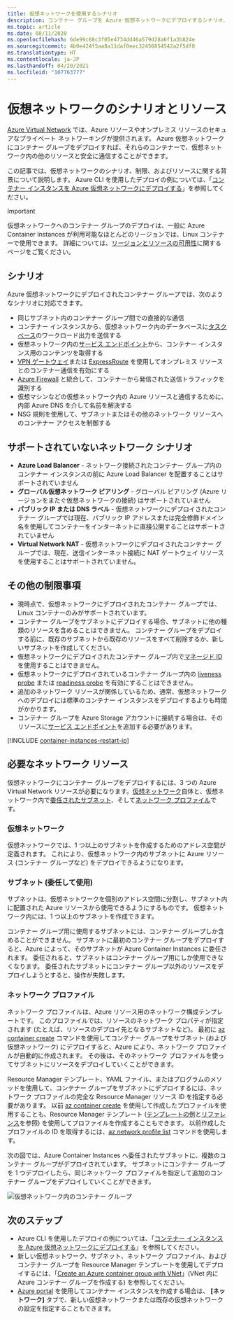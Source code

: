 ```yaml
---
title: 仮想ネットワークを使用するシナリオ
description: コンテナー グループを Azure 仮想ネットワークにデプロイするシナリオ、リソース、制限。
ms.topic: article
ms.date: 08/11/2020
ms.openlocfilehash: 6de99c68c3f05e4734dd46a579d28a6f1a3b824e
ms.sourcegitcommit: 4b0e424f5aa8a11daf0eec32456854542a2f5df0
ms.translationtype: HT
ms.contentlocale: ja-JP
ms.lasthandoff: 04/20/2021
ms.locfileid: "107763777"
---
```

# <a name="virtual-network-scenarios-and-resources"></a>仮想ネットワークのシナリオとリソース

[Azure Virtual Network](../virtual-network/virtual-networks-overview.md) では、Azure リソースやオンプレミス リソースのセキュアなプライベート ネットワーキングが提供されます。 Azure 仮想ネットワークにコンテナー グループをデプロイすれば、それらのコンテナーで、仮想ネットワーク内の他のリソースと安全に通信することができます。 

この記事では、仮想ネットワークのシナリオ、制限、およびリソースに関する背景について説明します。 Azure CLI を使用したデプロイの例については、「[コンテナー インスタンスを Azure 仮想ネットワークにデプロイする](container-instances-vnet.md)」を参照してください。

> [!IMPORTANT]
> 仮想ネットワークへのコンテナー グループのデプロイは、一般に Azure Container Instances が利用可能なほとんどのリージョンでは、Linux コンテナーで使用できます。 詳細については、[リージョンとリソースの可用性](container-instances-region-availability.md)に関するページをご覧ください。 

## <a name="scenarios"></a>シナリオ

Azure 仮想ネットワークにデプロイされたコンテナー グループでは、次のようなシナリオに対応できます。

* 同じサブネット内のコンテナー グループ間での直接的な通信
* コンテナー インスタンスから、仮想ネットワーク内のデータベースに[タスクベース](container-instances-restart-policy.md)のワークロード出力を送信する
* 仮想ネットワーク内の[サービス エンドポイント](../virtual-network/virtual-network-service-endpoints-overview.md)から、コンテナー インスタンス用のコンテンツを取得する
* [VPN ゲートウェイ](../vpn-gateway/vpn-gateway-about-vpngateways.md)または [ExpressRoute](../expressroute/expressroute-introduction.md) を使用してオンプレミス リソースとのコンテナー通信を有効にする
* [Azure Firewall](../firewall/overview.md) と統合して、コンテナーから発信された送信トラフィックを識別する 
* 仮想マシンなどの仮想ネットワーク内の Azure リソースと通信するために、内部 Azure DNS を介して名前を解決する
* NSG 規則を使用して、サブネットまたはその他のネットワーク リソースへのコンテナー アクセスを制御する

## <a name="unsupported-networking-scenarios"></a>サポートされていないネットワーク シナリオ 

* **Azure Load Balancer** - ネットワーク接続されたコンテナー グループ内のコンテナー インスタンスの前に Azure Load Balancer を配置することはサポートされていません
* **グローバル仮想ネットワーク ピアリング** - グローバル ピアリング (Azure リージョンをまたぐ仮想ネットワークの接続) はサポートされていません
* **パブリック IP または DNS ラベル** - 仮想ネットワークにデプロイされたコンテナー グループでは現在、パブリック IP アドレスまたは完全修飾ドメイン名を使用してコンテナーをインターネットに直接公開することはサポートされていません
* **Virtual Network NAT** - 仮想ネットワークにデプロイされたコンテナー グループでは、現在、送信インターネット接続に NAT ゲートウェイ リソースを使用することはサポートされていません。

## <a name="other-limitations"></a>その他の制限事項

* 現時点で、仮想ネットワークにデプロイされたコンテナー グループでは、Linux コンテナーのみがサポートされています。
* コンテナー グループをサブネットにデプロイする場合、サブネットに他の種類のリソースを含めることはできません。 コンテナー グループをデプロイする前に、既存のサブネットから既存のリソースをすべて削除するか、新しいサブネットを作成してください。
* 仮想ネットワークにデプロイされたコンテナー グループ内で[マネージド ID](container-instances-managed-identity.md) を使用することはできません。
* 仮想ネットワークにデプロイされているコンテナー グループ内の [liveness probe](container-instances-liveness-probe.md) または [readiness probe](container-instances-readiness-probe.md) を有効にすることはできません。
* 追加のネットワーク リソースが関係しているため、通常、仮想ネットワークへのデプロイには標準のコンテナー インスタンスをデプロイするよりも時間がかかります。
* コンテナー グループを Azure Storage アカウントに接続する場合は、そのリソースに[サービス エンドポイント](../virtual-network/virtual-network-service-endpoints-overview.md)を追加する必要があります。

[!INCLUDE [container-instances-restart-ip](../../includes/container-instances-restart-ip.md)]

## <a name="required-network-resources"></a>必要なネットワーク リソース

仮想ネットワークにコンテナー グループをデプロイするには、3 つの Azure Virtual Network リソースが必要になります。[仮想ネットワーク](#virtual-network)自体と、仮想ネットワーク内で[委任されたサブネット](#subnet-delegated)、そして[ネットワーク プロファイル](#network-profile)です。 

### <a name="virtual-network"></a>仮想ネットワーク

仮想ネットワークでは、1 つ以上のサブネットを作成するためのアドレス空間が定義されます。 これにより、仮想ネットワーク内のサブネットに Azure リソース (コンテナー グループなど) をデプロイできるようになります。

### <a name="subnet-delegated"></a>サブネット (委任して使用)

サブネットは、仮想ネットワークを個別のアドレス空間に分割し、サブネット内に配置された Azure リソースから使用できるようにするものです。 仮想ネットワーク内には、1 つ以上のサブネットを作成できます。

コンテナー グループ用に使用するサブネットには、コンテナー グループしか含めることができません。 サブネットに最初のコンテナー グループをデプロイすると、Azure によって、そのサブネットが Azure Container Instances に委任されます。 委任されると、サブネットはコンテナー グループ用にしか使用できなくなります。 委任されたサブネットにコンテナー グループ以外のリソースをデプロイしようとすると、操作が失敗します。

### <a name="network-profile"></a>ネットワーク プロファイル

ネットワーク プロファイルは、Azure リソース用のネットワーク構成テンプレートです。 このプロファイルでは、リソースのネットワーク プロパティが指定されます (たとえば、リソースのデプロイ先となるサブネットなど)。 最初に [az container create][az-container-create] コマンドを使用してコンテナー グループをサブネット (および仮想ネットワーク) にデプロイすると、Azure により、ネットワーク プロファイルが自動的に作成されます。 その後は、そのネットワーク プロファイルを使ってサブネットにリソースをデプロイしていくことができます。 

Resource Manager テンプレート、YAML ファイル、またはプログラムのメソッドを使用して、コンテナー グループをサブネットにデプロイするには、ネットワーク プロファイルの完全な Resource Manager リソース ID を指定する必要があります。 以前 [az container create][az-container-create] を使用して作成したプロファイルを使用することも、Resource Manager テンプレート ([テンプレートの例](https://github.com/Azure/azure-quickstart-templates/tree/master/101-aci-vnet)と[リファレンス](/azure/templates/microsoft.network/networkprofiles)を参照) を使用してプロファイルを作成することもできます。 以前作成したプロファイルの ID を取得するには、[az network profile list][az-network-profile-list] コマンドを使用します。 

次の図では、Azure Container Instances へ委任されたサブネットに、複数のコンテナー グループがデプロイされています。 サブネットにコンテナー グループを 1 つデプロイしたら、同じネットワーク プロファイルを指定して追加のコンテナー グループをデプロイしていくことができます。

![仮想ネットワーク内のコンテナー グループ][aci-vnet-01]

## <a name="next-steps"></a>次のステップ

* Azure CLI を使用したデプロイの例については、「[コンテナー インスタンスを Azure 仮想ネットワークにデプロイする](container-instances-vnet.md)」を参照してください。
* 新しい仮想ネットワーク、サブネット、ネットワーク プロファイル、およびコンテナー グループを Resource Manager テンプレートを使用してデプロイするには、「[Create an Azure container group with VNet](https://github.com/Azure/azure-quickstart-templates/tree/master/101-aci-vnet
)」(VNet 内に Azure コンテナー グループを作成する) を参照してください。
* [Azure portal](container-instances-quickstart-portal.md) を使用してコンテナー インスタンスを作成する場合は、 **[ネットワーク]** タブで、新しい仮想ネットワークまたは既存の仮想ネットワークの設定を指定することもできます。


<!-- IMAGES -->
[aci-vnet-01]: ./media/container-instances-virtual-network-concepts/aci-vnet-01.png

<!-- LINKS - Internal -->
[az-container-create]: /cli/azure/container#az_container_create
[az-network-profile-list]: /cli/azure/network/profile#az_network_profile_list
